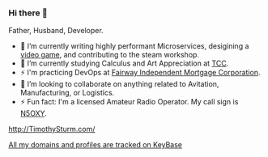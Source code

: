 ### Hi there 👋

Father, Husband, Developer.

<!--
**Oxymoron290/Oxymoron290** is a ✨ _special_ ✨ repository because its `README.md` (this file) appears on your GitHub profile.

Here are some ideas to get you started:

- 🔭 I’m currently working on ...
- 🌱 I’m currently learning ...
- 👯 I’m looking to collaborate on ...
- 🤔 I’m looking for help with ...
- 💬 Ask me about ...
- 📫 How to reach me: ...
- 😄 Pronouns: ...
- ⚡ Fun fact: ...
-->

- 🔭 I’m currently writing highly performant Microservices, desigining a [video game](https://game.timothysturm.com/), and contributing to the steam workshop.
- 🌱 I’m currently studying Calculus and Art Appreciation at [TCC](https://www.tccd.edu/).
- ⚡ I'm practicing DevOps at [Fairway Independent Mortgage Corporation](https://www.fairwayindependentmc.com/).
- 👯 I’m looking to collaborate on anything related to Avitation, Manufacturing, or Logistics.
- ⚡ Fun fact: I'm a licensed Amateur Radio Operator. My call sign is [N5OXY](https://www.qrz.com/db/n5oxy).

http://TimothySturm.com/

[All my domains and profiles are tracked on KeyBase](https://keybase.io/oxymoron)
